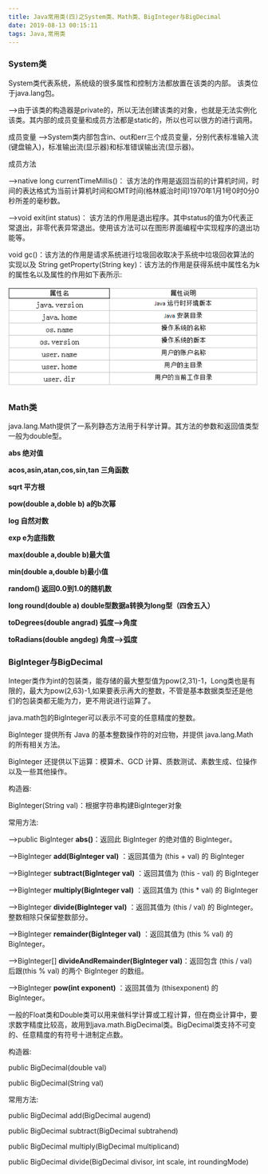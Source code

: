 ```yaml
---
title: Java常用类(四)之System类、Math类、BigInteger与BigDecimal
date: 2019-08-13 00:15:11 
tags: Java,常用类
---
```

### System类 ###

System类代表系统，系统级的很多属性和控制方法都放置在该类的内部。
该类位于java.lang包。

-->由于该类的构造器是private的，所以无法创建该类的对象，也就是无法实例化该类。其内部的成员变量和成员方法都是static的，所以也可以很方的进行调用。

成员变量
-->System类内部包含in、out和err三个成员变量，分别代表标准输入流(键盘输入)，标准输出流(显示器)和标准错误输出流(显示器)。

成员方法

-->native long currentTimeMillis()：
该方法的作用是返回当前的计算机时间，时间的表达格式为当前计算机时间和GMT时间(格林威治时间)1970年1月1号0时0分0秒所差的毫秒数。

-->void exit(int status)：
该方法的作用是退出程序。其中status的值为0代表正常退出，非零代表异常退出。使用该方法可以在图形界面编程中实现程序的退出功能等。

void gc()：该方法的作用是请求系统进行垃圾回收取决于系统中垃圾回收算法的实现以及
String getProperty(String key)：该方法的作用是获得系统中属性名为k的属性名以及属性的作用如下表所示:

![](Java常用类(四)之System类、Math类、BigInteger与BigDecimal/系统属性名.png)


###  Math类 ###


java.lang.Math提供了一系列静态方法用于科学计算。其方法的参数和返回值类型一般为double型。

**abs 绝对值**

**acos,asin,atan,cos,sin,tan 三角函数**

**sqrt 平方根**

**pow(double a,doble b) a的b次幂**

**log 自然对数**

**exp e为底指数**

**max(double a,double b)最大值**

**min(double a,double b)最小值**

**random() 返回0.0到1.0的随机数**

**long round(double a) double型数据a转换为long型（四舍五入）**

**toDegrees(double angrad) 弧度—>角度**

**toRadians(double angdeg) 角度—>弧度**


### BigInteger与BigDecimal ###

Integer类作为int的包装类，能存储的最大整型值为pow(2,31)-1，Long类也是有限的，最大为pow(2,63)-1,如果要表示再大的整数，不管是基本数据类型还是他们的包装类都无能为力，更不用说进行运算了。

java.math包的BigInteger可以表示不可变的任意精度的整数。

BigInteger 提供所有 Java 的基本整数操作符的对应物，并提供 java.lang.Math 的所有相关方法。

BigInteger 还提供以下运算：模算术、GCD 计算、质数测试、素数生成、位操作以及一些其他操作。


构造器:
        
BigInteger(String val)：根据字符串构建BigInteger对象

常用方法:


-->public BigInteger **abs()**：返回此 BigInteger 的绝对值的 BigInteger。

-->BigInteger **add(BigInteger val)** ：返回其值为 (this + val) 的 BigInteger

-->BigInteger **subtract(BigInteger val)** ：返回其值为 (this - val) 的 BigInteger

-->BigInteger **multiply(BigInteger val)** ：返回其值为 (this * val) 的 BigInteger

-->BigInteger **divide(BigInteger val)** ：返回其值为 (this / val) 的 BigInteger。整数相除只保留整数部分。

-->BigInteger **remainder(BigInteger val)** ：返回其值为 (this % val) 的 BigInteger。

-->BigInteger[] **divideAndRemainder(BigInteger val)**：返回包含 (this / val) 后跟(this % val) 的两个 BigInteger 的数组。

-->BigInteger **pow(int exponent)** ：返回其值为 (thisexponent) 的 BigInteger。



一般的Float类和Double类可以用来做科学计算或工程计算，但在商业计算中，要求数字精度比较高，故用到java.math.BigDecimal类。BigDecimal类支持不可变的、任意精度的有符号十进制定点数。

构造器:

public BigDecimal(double val)

public BigDecimal(String val)

常用方法:

public BigDecimal add(BigDecimal augend)

public BigDecimal subtract(BigDecimal subtrahend)

public BigDecimal multiply(BigDecimal multiplicand)

public BigDecimal divide(BigDecimal divisor, int scale, int roundingMode)